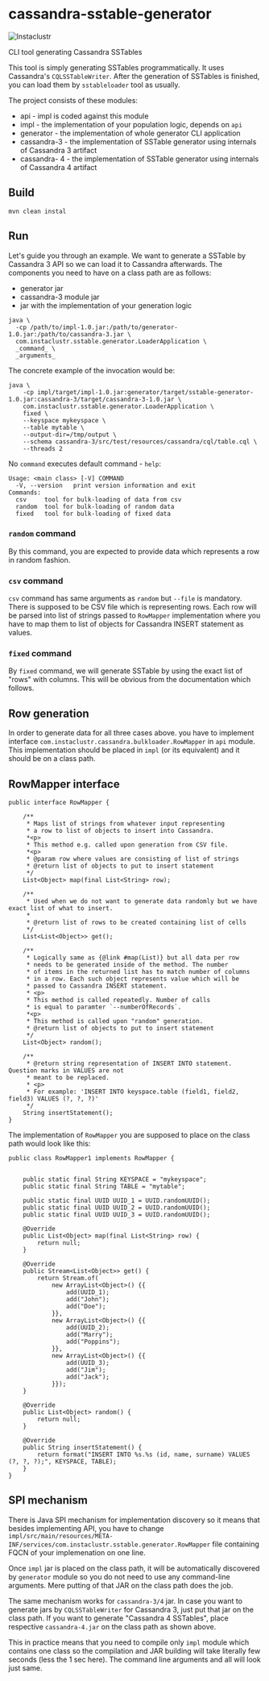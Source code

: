 # cassandra-sstable-generator

![Instaclustr](https://circleci.com/gh/instaclustr/cassandra-sstable-generator.svg?style=svg)

CLI tool generating Cassandra SSTables

This tool is simply generating SSTables programmatically. It uses Cassandra's `CQLSSTableWriter`. 
After the generation of SSTables is finished, you can load them by `sstableloader` tool as usually.

The project consists of these modules:

* api - impl is coded against this module
* impl - the implementation of your population logic, depends on `api`
* generator - the implementation of whole generator CLI application
* cassandra-3 - the implementation of SSTable generator using internals of Cassandra 3 artifact
* cassandra- 4 - the implementation of SSTable generator using internals of Cassandra 4 artifact 

## Build 

`mvn clean instal`

## Run

Let's guide you through an example. We want to generate a SSTable by Cassandra 3 API so we can load it 
to Cassandra afterwards. The components you need to have on a class path are as follows:

* generator jar
* cassandra-3 module jar
* jar with the implementation of your generation logic

```
java \
  -cp /path/to/impl-1.0.jar:/path/to/generator-1.0.jar:/path/to/cassandra-3.jar \
  com.instaclustr.sstable.generator.LoaderApplication \
  _command_ \
  _arguments_
```

The concrete example of the invocation would be:

```
java \
    -cp impl/target/impl-1.0.jar:generator/target/sstable-generator-1.0.jar:cassandra-3/target/cassandra-3-1.0.jar \
    com.instaclustr.sstable.generator.LoaderApplication \
    fixed \
    --keyspace mykeyspace \
    --table mytable \
    --output-dir=/tmp/output \
    --schema cassandra-3/src/test/resources/cassandra/cql/table.cql \
    --threads 2
```

No `command` executes default command - `help`:

```
Usage: <main class> [-V] COMMAND
  -V, --version   print version information and exit
Commands:
  csv     tool for bulk-loading of data from csv
  random  tool for bulk-loading of random data
  fixed   tool for bulk-loading of fixed data
```

### `random` command

By this command, you are expected to provide data which represents a row in random fashion.

### `csv` command

`csv` command has same arguments as `random` but `--file` is mandatory. There is supposed to be CSV file which 
is representing rows. Each row will be parsed into list of strings passed to `RowMapper` implementation where you 
have to map them to list of objects for Cassandra INSERT statement as values.

### `fixed` command 

By `fixed` command, we will generate SSTable by using the exact list of "rows" with columns. This 
will be obvious from the documentation which follows. 

## Row generation

In order to generate data for all three cases above. you have to implement interface 
`com.instaclustr.cassandra.bulkloader.RowMapper` in `api` module. This implementation should 
be placed in `impl` (or its equivalent) and it should be on a class path.

## RowMapper interface

```
public interface RowMapper {

    /**
     * Maps list of strings from whatever input representing
     * a row to list of objects to insert into Cassandra.
     *<p>
     * This method e.g. called upon generation from CSV file.
     *<p>
     * @param row where values are consisting of list of strings
     * @return list of objects to put to insert statement
     */
    List<Object> map(final List<String> row);

    /**
     * Used when we do not want to generate data randomly but we have exact list of what to insert.
     *
     * @return list of rows to be created containing list of cells
     */
    List<List<Object>> get();

    /**
     * Logically same as {@link #map(List)} but all data per row
     * needs to be generated inside of the method. The number
     * of items in the returned list has to match number of columns
     * in a row. Each such object represents value which will be
     * passed to Cassandra INSERT statement.
     * <p>
     * This method is called repeatedly. Number of calls
     * is equal to paramter `--numberOfRecords`.
     *<p>
     * This method is called upon "random" generation.
     * @return list of objects to put to insert statement
     */
    List<Object> random();

    /**
     * @return string representation of INSERT INTO statement. Question marks in VALUES are not
     * meant to be replaced.
     * <p>
     * For example: 'INSERT INTO keyspace.table (field1, field2, field3) VALUES (?, ?, ?)'
     */
    String insertStatement();
}
```

The implementation of `RowMapper` you are supposed to place on the class path would look like this:

```
public class RowMapper1 implements RowMapper {


    public static final String KEYSPACE = "mykeyspace";
    public static final String TABLE = "mytable";

    public static final UUID UUID_1 = UUID.randomUUID();
    public static final UUID UUID_2 = UUID.randomUUID();
    public static final UUID UUID_3 = UUID.randomUUID();

    @Override
    public List<Object> map(final List<String> row) {
        return null;
    }

    @Override
    public Stream<List<Object>> get() {
        return Stream.of(
            new ArrayList<Object>() {{
                add(UUID_1);
                add("John");
                add("Doe");
            }},
            new ArrayList<Object>() {{
                add(UUID_2);
                add("Marry");
                add("Poppins");
            }},
            new ArrayList<Object>() {{
                add(UUID_3);
                add("Jim");
                add("Jack");
            }});
    }

    @Override
    public List<Object> random() {
        return null;
    }

    @Override
    public String insertStatement() {
        return format("INSERT INTO %s.%s (id, name, surname) VALUES (?, ?, ?);", KEYSPACE, TABLE);
    }
}
```

## SPI mechanism

There is Java SPI mechanism for implementation discovery so it means that besides implementing API,
you have to change `impl/src/main/resources/META-INF/services/com.instaclustr.sstable.generator.RowMapper` 
file containing FQCN of your implemenation on one line.

Once `impl` jar is placed on the class path, it will be automatically discovered by `generator` module so 
you do not need to use any command-line arguments. Mere putting of that JAR on the class path does the job.

The same mechanism works for `cassandra-3/4` jar. In case you want to generate jars by `CQLSSTableWriter` 
for Cassandra 3, just put that jar on the class path. If you want to generate "Cassandra 4 SSTables", place 
respective `cassandra-4.jar` on the class path as shown above.

This in practice means that you need to compile only `impl` module which contains one class so the compilation 
and JAR building will take literally few seconds (less the 1 sec here). The command line arguments and all will look 
just same.
